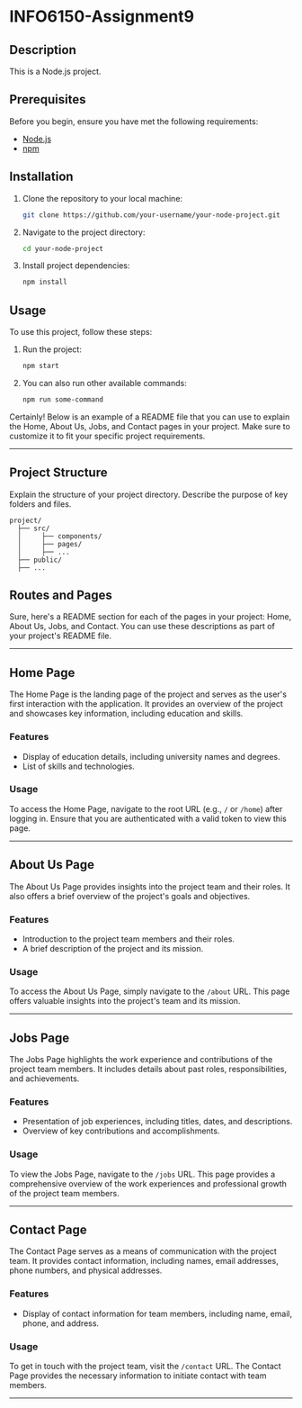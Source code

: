 # INFO6150-Assignment9
## Description
This is a Node.js project.

## Prerequisites
Before you begin, ensure you have met the following requirements:

- [Node.js](https://nodejs.org/)
- [npm](https://www.npmjs.com/)

## Installation

1. Clone the repository to your local machine:

   ```bash
   git clone https://github.com/your-username/your-node-project.git
   ```

2. Navigate to the project directory:

   ```bash
   cd your-node-project
   ```

3. Install project dependencies:

   ```bash
   npm install
   ```

## Usage

To use this project, follow these steps:

1. Run the project:

   ```bash
   npm start
   ```

2. You can also run other available commands:

   ```bash
   npm run some-command
   ```

Certainly! Below is an example of a README file that you can use to explain the Home, About Us, Jobs, and Contact pages in your project. Make sure to customize it to fit your specific project requirements.

---


## Project Structure

Explain the structure of your project directory. Describe the purpose of key folders and files.

```
project/
  ├── src/
  │     ├── components/
  │     ├── pages/
  │     ├── ...
  ├── public/
  ├── ...
```

## Routes and Pages
Sure, here's a README section for each of the pages in your project: Home, About Us, Jobs, and Contact. You can use these descriptions as part of your project's README file.

---

## Home Page

The Home Page is the landing page of the project and serves as the user's first interaction with the application. It provides an overview of the project and showcases key information, including education and skills. 

### Features

- Display of education details, including university names and degrees.
- List of skills and technologies.

### Usage

To access the Home Page, navigate to the root URL (e.g., `/` or `/home`) after logging in. Ensure that you are authenticated with a valid token to view this page.

---

## About Us Page

The About Us Page provides insights into the project team and their roles. It also offers a brief overview of the project's goals and objectives.

### Features

- Introduction to the project team members and their roles.
- A brief description of the project and its mission.

### Usage

To access the About Us Page, simply navigate to the `/about` URL. This page offers valuable insights into the project's team and its mission.

---

## Jobs Page

The Jobs Page highlights the work experience and contributions of the project team members. It includes details about past roles, responsibilities, and achievements.

### Features

- Presentation of job experiences, including titles, dates, and descriptions.
- Overview of key contributions and accomplishments.

### Usage

To view the Jobs Page, navigate to the `/jobs` URL. This page provides a comprehensive overview of the work experiences and professional growth of the project team members.

---

## Contact Page

The Contact Page serves as a means of communication with the project team. It provides contact information, including names, email addresses, phone numbers, and physical addresses.

### Features

- Display of contact information for team members, including name, email, phone, and address.

### Usage

To get in touch with the project team, visit the `/contact` URL. The Contact Page provides the necessary information to initiate contact with team members.

---
